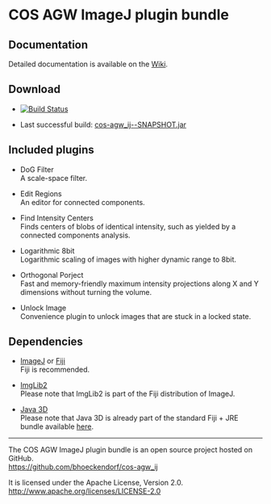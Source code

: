 COS AGW ImageJ plugin bundle
============================


## Documentation ##

Detailed documentation is available on the [Wiki](https://github.com/bhoeckendorf/cos-agw_ij/wiki).


## Download ##

  - [![Build Status](https://buildhive.cloudbees.com/job/bhoeckendorf/job/cos-agw_ij/badge/icon)](https://buildhive.cloudbees.com/job/bhoeckendorf/job/cos-agw_ij/)
  
  - Last successful build: [cos-agw_ij--SNAPSHOT.jar](https://buildhive.cloudbees.com/view/My%20Repositories/job/bhoeckendorf/job/cos-agw_ij/lastSuccessfulBuild/de.uni_heidelberg.cos.agw$cos-agw_ij/artifact/de.uni_heidelberg.cos.agw/cos-agw_ij/-SNAPSHOT/cos-agw_ij--SNAPSHOT.jar)


## Included plugins ##

  - DoG Filter  
    A scale-space filter.

  - Edit Regions  
    An editor for connected components.

  - Find Intensity Centers  
    Finds centers of blobs of identical intensity, such as yielded by a connected components analysis.

  - Logarithmic 8bit  
    Logarithmic scaling of images with higher dynamic range to 8bit.

  - Orthogonal Porject  
    Fast and memory-friendly maximum intensity projections along X and Y dimensions without turning the volume.
    
  - Unlock Image  
    Convenience plugin to unlock images that are stuck in a locked state.


## Dependencies ##

  - [ImageJ](http://http://rsbweb.nih.gov/ij) or [Fiji](http://fiji.sc)  
    Fiji is recommended.

  - [ImgLib2](http://fiji.sc/wiki/index.php/ImgLib2)  
    Please note that ImgLib2 is part of the Fiji distribution of ImageJ.

  -	[Java 3D](http://java3d.java.net/binary-builds.html)  
	Please note that Java 3D is already part of the standard Fiji + JRE
	bundle available [here](http://fiji.sc/wiki/index.php/Downloads).


----------

The COS AGW ImageJ plugin bundle is an open source project hosted on GitHub.  
https://github.com/bhoeckendorf/cos-agw_ij

It is licensed under the Apache License, Version 2.0.  
http://www.apache.org/licenses/LICENSE-2.0